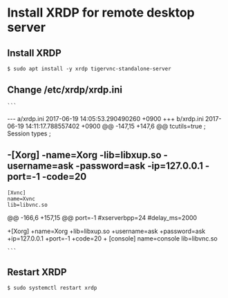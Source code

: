 # Install XRDP for remote desktop server

## Install XRDP
    $ sudo apt install -y xrdp tigervnc-standalone-server

## Change /etc/xrdp/xrdp.ini
    ```
   --- a/xrdp.ini     2017-06-19 14:05:53.290490260 +0900
   +++ b/xrdp.ini  2017-06-19 14:11:17.788557402 +0900
   @@ -147,15 +147,6 @@ tcutils=true
    ; Session types
    ;
   
   -[Xorg]
   -name=Xorg
   -lib=libxup.so
   -username=ask
   -password=ask
   -ip=127.0.0.1
   -port=-1
   -code=20
   -
    [Xvnc]
    name=Xvnc
    lib=libvnc.so
   @@ -166,6 +157,15 @@ port=-1
    #xserverbpp=24
    #delay_ms=2000
   
   +[Xorg]
   +name=Xorg
   +lib=libxup.so
   +username=ask
   +password=ask
   +ip=127.0.0.1
   +port=-1
   +code=20
   +
    [console]
    name=console
    lib=libvnc.so    
 
    ```

## Restart XRDP
 ```
 $ sudo systemctl restart xrdp
 ```


